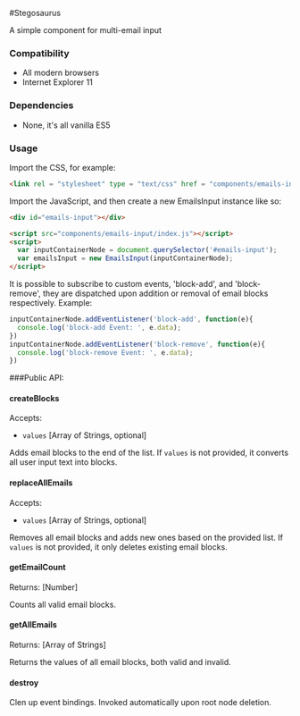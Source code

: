 #Stegosaurus

A simple component for multi-email input

### Compatibility
- All modern browsers
- Internet Explorer 11

### Dependencies
- None, it's all vanilla ES5

### Usage

Import the CSS, for example:
```html
<link rel = "stylesheet" type = "text/css" href = "components/emails-input/styles.css" />
```
Import the JavaScript, and then create a new EmailsInput instance like so:
```html
<div id="emails-input"></div>

<script src="components/emails-input/index.js"></script>
<script>
  var inputContainerNode = document.querySelector('#emails-input');
  var emailsInput = new EmailsInput(inputContainerNode);
</script>
```
It is possible to subscribe to custom events, 'block-add', and 'block-remove', they are dispatched upon addition or removal of email blocks respectively.
Example:
```javascript
inputContainerNode.addEventListener('block-add', function(e){
  console.log('block-add Event: ', e.data);
})
inputContainerNode.addEventListener('block-remove', function(e){
  console.log('block-remove Event: ', e.data);
})
```
###Public API:
#### createBlocks
Accepts:
- `values` [Array of Strings, optional]  

Adds email blocks to the end of the list. If `values` is not provided, it converts all user input text into blocks.

#### replaceAllEmails
Accepts:
- `values` [Array of Strings, optional]  

Removes all email blocks and adds new ones based on the provided list. If `values` is not provided, it only deletes existing email blocks.

#### getEmailCount
Returns: [Number]  

Counts all valid email blocks.

#### getAllEmails
Returns: [Array of Strings]  

Returns the values of all email blocks, both valid and invalid.

#### destroy 

Clen up event bindings. Invoked automatically upon root node deletion.

